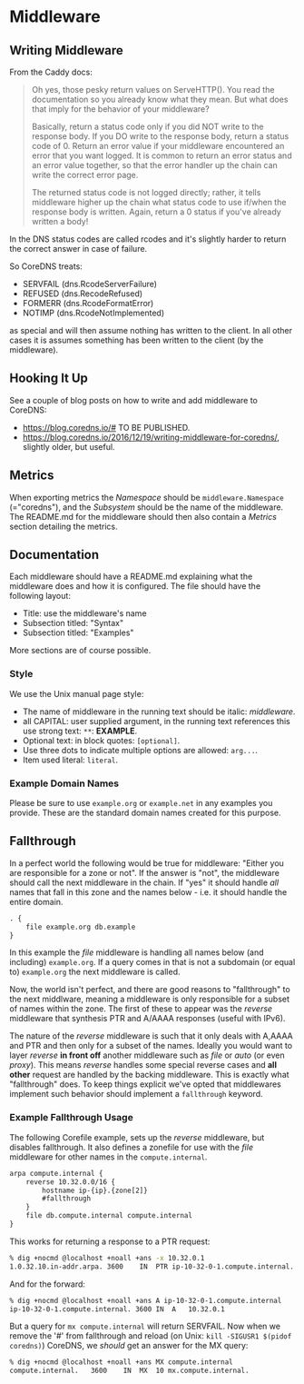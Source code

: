 # Middleware

## Writing Middleware

From the Caddy docs:

> Oh yes, those pesky return values on ServeHTTP(). You read the documentation so you already know
> what they mean. But what does that imply for the behavior of your middleware?
>
> Basically, return a status code only if you did NOT write to the response body. If you DO write to
> the response body, return a status code of 0. Return an error value if your middleware encountered
> an error that you want logged. It is common to return an error status and an error value together,
> so that the error handler up the chain can write the correct error page.
>
> The returned status code is not logged directly; rather, it tells middleware higher up the chain
> what status code to use if/when the response body is written. Again, return a 0 status if you've
> already written a body!

In the DNS status codes are called rcodes and it's slightly harder to return the correct
answer in case of failure.

So CoreDNS treats:

* SERVFAIL (dns.RcodeServerFailure)
* REFUSED (dns.RecodeRefused)
* FORMERR (dns.RcodeFormatError)
* NOTIMP (dns.RcodeNotImplemented)

as special and will then assume nothing has written to the client. In all other cases it is assumes
something has been written to the client (by the middleware).

## Hooking It Up

See a couple of blog posts on how to write and add middleware to CoreDNS:

* <https://blog.coredns.io/#> TO BE PUBLISHED.
* <https://blog.coredns.io/2016/12/19/writing-middleware-for-coredns/>, slightly older, but useful.

## Metrics

When exporting metrics the *Namespace* should be `middleware.Namespace` (="coredns"), and the
*Subsystem* should be the name of the middleware. The README.md for the middleware should then
also contain a *Metrics* section detailing the metrics.

## Documentation

Each middleware should have a README.md explaining what the middleware does and how it is
configured. The file should have the following layout:

* Title: use the middleware's name
* Subsection titled: "Syntax"
* Subsection titled: "Examples"

More sections are of course possible.

### Style

We use the Unix manual page style:

* The name of middleware in the running text should be italic: *middleware*.
* all CAPITAL: user supplied argument, in the running text references this use strong text: `**`:
  **EXAMPLE**.
* Optional text: in block quotes: `[optional]`.
* Use three dots to indicate multiple options are allowed: `arg...`.
* Item used literal: `literal`.

### Example Domain Names

Please be sure to use `example.org` or `example.net` in any examples you provide. These are the
standard domain names created for this purpose.

## Fallthrough

In a perfect world the following would be true for middleware: "Either you are responsible for
a zone or not". If the answer is "not", the middleware should call the next middleware in the chain.
If "yes" it should handle *all* names that fall in this zone and the names below - i.e. it should
handle the entire domain.

~~~ txt
. {
    file example.org db.example
}
~~~
In this example the *file* middleware is handling all names below (and including) `example.org`. If
a query comes in that is not a subdomain (or equal to) `example.org` the next middleware is called.

Now, the world isn't perfect, and there are good reasons to "fallthrough" to the next middlware,
meaning a middleware is only responsible for a subset of names within the zone. The first of these
to appear was the *reverse* middleware that synthesis PTR and A/AAAA responses (useful with IPv6).

The nature of the *reverse* middleware is such that it only deals with A,AAAA and PTR and then only
for a subset of the names. Ideally you would want to layer *reverse* **in front off** another
middleware such as *file* or *auto* (or even *proxy*). This means *reverse* handles some special
reverse cases and **all other** request are handled by the backing middleware. This is exactly what
"fallthrough" does. To keep things explicit we've opted that middlewares implement such behavior
should implement a `fallthrough` keyword.

### Example Fallthrough Usage

The following Corefile example, sets up the *reverse* middleware, but disables fallthrough. It
also defines a zonefile for use with the *file* middleware for other names in the `compute.internal`.

~~~ txt
arpa compute.internal {
    reverse 10.32.0.0/16 {
        hostname ip-{ip}.{zone[2]}
        #fallthrough
    }
    file db.compute.internal compute.internal
}
~~~

This works for returning a response to a PTR request:

~~~ sh
% dig +nocmd @localhost +noall +ans -x 10.32.0.1
1.0.32.10.in-addr.arpa.	3600	IN	PTR	ip-10-32-0-1.compute.internal.
~~~

And for the forward:

~~~ sh
% dig +nocmd @localhost +noall +ans A ip-10-32-0-1.compute.internal
ip-10-32-0-1.compute.internal. 3600 IN	A	10.32.0.1
~~~

But a query for `mx compute.internal` will return SERVFAIL. Now when we remove the '#' from
fallthrough and reload (on Unix: `kill -SIGUSR1 $(pidof coredns)`) CoreDNS, we *should* get an
answer for the MX query:

~~~ sh
% dig +nocmd @localhost +noall +ans MX compute.internal
compute.internal.	3600	IN	MX	10 mx.compute.internal.
~~~
